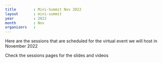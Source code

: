 ```yaml
---
title        : Mini-Summit Nov 2022
layout       : mini-summit
year         : 2022
month        : Nov
organizers   :
---
```


Here are the sessions that are scheduled for the virtual event we will host in November 2022

Check the sessions pages for the slides and videos